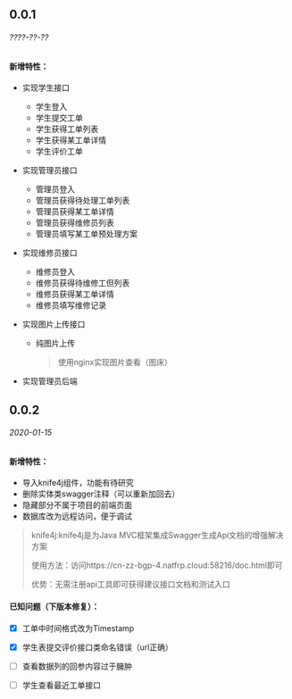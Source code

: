 ## 0.0.1

###### ????-??-??

#### 新增特性：

- 实现学生接口

    - 学生登入
    - 学生提交工单
    - 学生获得工单列表
    - 学生获得某工单详情
    - 学生评价工单

- 实现管理员接口

    - 管理员登入
    - 管理员获得待处理工单列表
    - 管理员获得某工单详情
    - 管理员获得维修员列表
    - 管理员填写某工单预处理方案

- 实现维修员接口

    - 维修员登入
    - 维修员获得待维修工但列表
    - 维修员获得某工单详情
    - 维修员填写维修记录

- 实现图片上传接口

    - 纯图片上传

      > 使用nginx实现图片查看（图床）

- 实现管理员后端

## 0.0.2

###### 2020-01-15

#### 新增特性：

- 导入knife4j组件，功能有待研究
- 删除实体类swagger注释（可以重新加回去）
- 隐藏部分不属于项目的前端页面
- 数据库改为远程访问，便于调试

> knife4j:knife4j是为Java MVC框架集成Swagger生成Api文档的增强解决方案
>
> 使用方法：访问https://cn-zz-bgp-4.natfrp.cloud:58216/doc.html即可
>
> 优势：无需注册api工具即可获得建议接口文档和测试入口

#### 已知问题（下版本修复）：

- [x] 工单中时间格式改为Timestamp
- [x] 学生表提交评价接口类命名错误（url正确）
- [ ] 查看数据列的回参内容过于臃肿
- [ ] 学生查看最近工单接口

